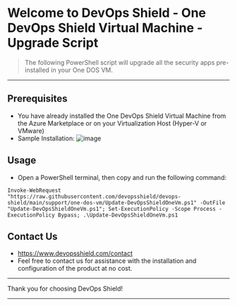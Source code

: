# Welcome to DevOps Shield - One DevOps Shield Virtual Machine - Upgrade Script
> The following PowerShell script will upgrade all the security apps pre-installed in your One DOS VM.

----
## Prerequisites

- You have already installed the One DevOps Shield Virtual Machine from the Azure Marketplace or on your Virtualization Host (Hyper-V or VMware)
- Sample Installation:
![image](https://github.com/user-attachments/assets/8124f060-fd6d-408e-8522-5acbd1bba091)

## Usage

- Open a PowerShell terminal, then copy and run the following command:
```
Invoke-WebRequest "https://raw.githubusercontent.com/devopsshield/devops-shield/main/support/one-dos-vm/Update-DevOpsShieldOneVm.ps1" -OutFile "Update-DevOpsShieldOneVm.ps1"; Set-ExecutionPolicy -Scope Process -ExecutionPolicy Bypass; .\Update-DevOpsShieldOneVm.ps1
```

## Contact Us
- https://www.devopsshield.com/contact
- Feel free to contact us for assistance with the installation and configuration of the product at no cost.

----
Thank you for choosing DevOps Shield!

----
